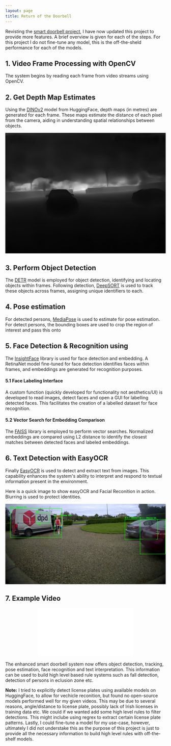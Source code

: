 ```yaml
---
layout: page
title: Return of the Doorbell
---
```


Revisting the [smart doorbell project](https://cathaoiragnew.github.io/pages/projects/doorbell/), I have now updated this project to provide more features. A brief overview is given for each of the steps.
For this project I do not fine-tune any model, this is the off-the-sheld performance for each of the models. 

## 1. Video Frame Processing with OpenCV
The system begins by reading each frame from video streams using OpenCV.

## 2. Get Depth Map Estimates
Using the [DINOv2](https://huggingface.co/facebook/dpt-dinov2-small-kitti) model from HuggingFace, depth maps (in metres) are generated for each frame. These maps estimate the distance of each pixel from the camera, aiding in understanding spatial relationships between objects. 

 <p style="text-align: center;">
   <img src="/assets/img/depth_ex.jpg" alt="Depth Map Example" style="max-width: 100%; height: auto;" />
 </p>  

## 3. Perform Object Detection
The [DETR](https://huggingface.co/facebook/detr-resnet-50) model is employed for object detection, identifying and locating objects within frames. Following detection, [DeepSORT](https://github.com/nwojke/deep_sort) is used to track these objects across frames, assigning unique identifiers to each.

## 4. Pose estimation
For detected persons, [MediaPose](https://github.com/google-ai-edge/mediapipe) is used to estimate for pose estimation.
For detect persons, the bounding boxes are used to crop the region of interest and pass this onto 

## 5. Face Detection & Recognition using 
The [InsightFace](https://github.com/deepinsight/insightface) library is used for face detection and embedding. A RetinaNet model fine-tuned for face detection identifies faces within frames, and embeddings are generated for recognition purposes.

  #### 5.1 Face Labeling Interface
  A custom function (quickly developed for functionality not aesthetics/UI) is developed to read images, detect faces and open a GUI for labelling detected faces. This facilitates the creation of a labelled dataset for face recognition.

  #### 5.2 Vector Search for Embedding Comparison
  The [FAISS](https://github.com/facebookresearch/faiss) library is employed to perform vector searches. Normalized embeddings are compared using L2 distance to identify the closest matches between detected faces and labeled embeddings. 


## 6. Text Detection with EasyOCR
Finally [EasyOCR](https://github.com/JaidedAI/EasyOCR) is used to detect and extract text from images. This capability enhances the system's ability to interpret and respond to textual information present in the environment.

Here is a quick image to show easyOCR and Facial Reconition in action. Blurring is used to protect identities. 

 <p style="text-align: center;">
   <img src="/assets/img/frame_unknown_1_trim_output_10.jpg" alt="Depth Map Example" style="max-width: 100%; height: auto;" />
 </p>  

## 7. Example Video

   <center>
   <!-- Video Container (Responsive) -->
   <div class="responsive-video">
     <iframe src="/assets/img/walking_2_trim4_output.mp4" type="video/mp4" 
             title="YouTube video player" 
             frameborder="0" 
             allow="accelerometer; autoplay; clipboard-write; encrypted-media; gyroscope; picture-in-picture; web-share" 
             referrerpolicy="strict-origin-when-cross-origin" 
             allowfullscreen></iframe>
   </div>
   </center>


The enhanced smart doorbell system now offers object detection, tracking, pose estimation, face recognition and text interpretation. This information can be used to build high level based rule systems such as fall detection, detection of persons in eclusion zone etc. 

**Note:** I tried to explicitly detect license plates using available models on HuggingFace, to allow for vechicle reconition, but found no open-source models performed well for my given videos. This may be due to several reasons, angle/distance to license plate, possibly lack of Irish licenses in training data etc. We could if we wanted add some high level rules to filter detections. This might inclube using regrex to extract certain license plate patterns. Lastly, I could fine-tune a model for my use-case, however, ultimately I did not understake this as the purpose of this project is just to provide all the necessary information to build high level rules with off-the-shelf models. 


